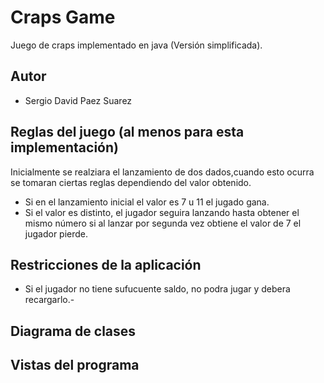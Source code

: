 # Craps Game

Juego de craps implementado en java (Versión simplificada).

## Autor

- Sergio David Paez Suarez 

## Reglas del juego (al menos para esta implementación)

Inicialmente se realziara el lanzamiento de dos dados,cuando esto ocurra se tomaran ciertas reglas dependiendo del valor obtenido.
 
- Si en el lanzamiento inicial el valor es 7 u 11 el jugado gana.
- Si el valor es distinto, el jugador seguira lanzando hasta obtener el mismo número si al lanzar por segunda vez obtiene el valor de 7 el jugador pierde.

## Restricciones de la aplicación

- Si el jugador no tiene sufucuente saldo, no podra jugar y debera recargarlo.-

## Diagrama de clases


## Vistas del programa

